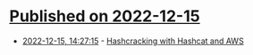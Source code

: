 # [Published on 2022-12-15](index.md)

* [2022-12-15, 14:27:15](https://lobste.rs/s/0jn81z/hashcracking_with_hashcat_aws) - [Hashcracking with Hashcat and AWS](https://akimbocore.com/article/hashcracking-with-hashcat-and-aws/)
